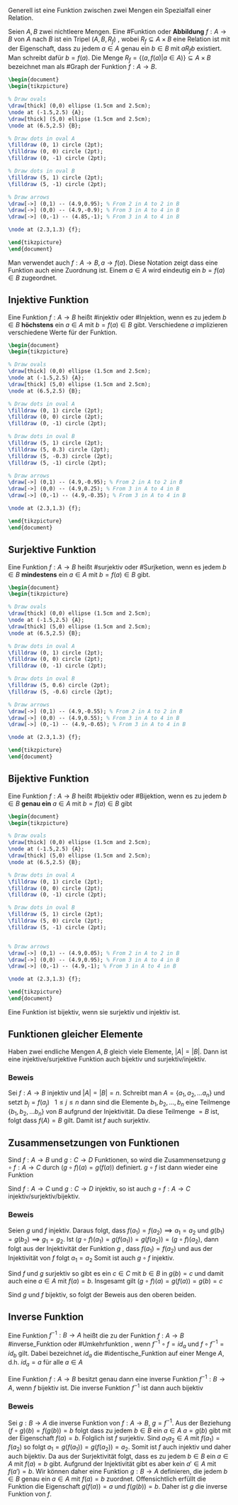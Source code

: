 Generell ist eine Funktion zwischen zwei Mengen ein Spezialfall einer Relation.

Seien $A,B$ zwei nichtleere Mengen. Eine #Funktion oder **Abbildung** $f: A \rightarrow B$ von $A$ nach $B$ ist ein Tripel $(A,B,R_{f})$ , wobei $R_{f}\subseteq A\times B$ eine Relation ist mit der Eigenschaft, dass zu jedem $a\in A$ genau ein $b\in B$ mit $aR_{f}b$ existiert. Man schreibt dafür $b=f(a)$. Die Menge $R_{f} = \{(a,f(a)|a\in A)\} \subseteq A\times B$ bezeichnet man als #Graph der Funktion $f:A\rightarrow B$.

```tikz
\begin{document}
\begin{tikzpicture}

% Draw ovals 
\draw[thick] (0,0) ellipse (1.5cm and 2.5cm);
\node at (-1.5,2.5) {A};
\draw[thick] (5,0) ellipse (1.5cm and 2.5cm);
\node at (6.5,2.5) {B};

% Draw dots in oval A 
\filldraw (0, 1) circle (2pt); 
\filldraw (0, 0) circle (2pt); 
\filldraw (0, -1) circle (2pt); 

% Draw dots in oval B 
\filldraw (5, 1) circle (2pt); 
\filldraw (5, -1) circle (2pt);

% Draw arrows 
\draw[->] (0,1) -- (4.9,0.95); % From 2 in A to 2 in B 
\draw[->] (0,0) -- (4.9,-0.9); % From 3 in A to 4 in B 
\draw[->] (0,-1) -- (4.85,-1); % From 3 in A to 4 in B

\node at (2.3,1.3) {f};

\end{tikzpicture}
\end{document}
```

Man verwendet auch $f:A\rightarrow B, a\rightarrow f(a)$. Diese Notation zeigt dass eine Funktion auch eine Zuordnung ist. Einem $a\in A$ wird eindeutig ein $b=f(a)\in B$ zugeordnet.

## Injektive Funktion
Eine Funktion $f:A\rightarrow B$ heißt #injektiv oder #Injektion, wenn es zu jedem $b\in B$ **höchstens** ein $a\in A$ mit $b=f(a)\in B$ gibt. Verschiedene $a$ implizieren verschiedene Werte für der Funktion.

```tikz
\begin{document}
\begin{tikzpicture}

% Draw ovals 
\draw[thick] (0,0) ellipse (1.5cm and 2.5cm);
\node at (-1.5,2.5) {A};
\draw[thick] (5,0) ellipse (1.5cm and 2.5cm);
\node at (6.5,2.5) {B};

% Draw dots in oval A 
\filldraw (0, 1) circle (2pt); 
\filldraw (0, 0) circle (2pt); 
\filldraw (0, -1) circle (2pt); 

% Draw dots in oval B 
\filldraw (5, 1) circle (2pt); 
\filldraw (5, 0.3) circle (2pt);
\filldraw (5, -0.3) circle (2pt);
\filldraw (5, -1) circle (2pt);

% Draw arrows 
\draw[->] (0,1) -- (4.9,-0.95); % From 2 in A to 2 in B 
\draw[->] (0,0) -- (4.9,0.25); % From 3 in A to 4 in B 
\draw[->] (0,-1) -- (4.9,-0.35); % From 3 in A to 4 in B

\node at (2.3,1.3) {f};

\end{tikzpicture}
\end{document}
```
## Surjektive Funktion
Eine Funktion $f: A\rightarrow B$ heißt #surjektiv oder #Surjketion, wenn es jedem $b\in B$ **mindestens** ein $a\in A$ mit $b=f(a)\in B$ gibt.

```tikz
\begin{document}
\begin{tikzpicture}

% Draw ovals 
\draw[thick] (0,0) ellipse (1.5cm and 2.5cm);
\node at (-1.5,2.5) {A};
\draw[thick] (5,0) ellipse (1.5cm and 2.5cm);
\node at (6.5,2.5) {B};

% Draw dots in oval A 
\filldraw (0, 1) circle (2pt); 
\filldraw (0, 0) circle (2pt); 
\filldraw (0, -1) circle (2pt); 

% Draw dots in oval B 
\filldraw (5, 0.6) circle (2pt); 
\filldraw (5, -0.6) circle (2pt);

% Draw arrows 
\draw[->] (0,1) -- (4.9,-0.55); % From 2 in A to 2 in B 
\draw[->] (0,0) -- (4.9,0.55); % From 3 in A to 4 in B 
\draw[->] (0,-1) -- (4.9,-0.65); % From 3 in A to 4 in B

\node at (2.3,1.3) {f};

\end{tikzpicture}
\end{document}
```
## Bijektive Funktion
Eine Funktion $f: A\rightarrow B$ heißt #bijektiv oder #Bijektion, wenn es zu jedem $b\in B$ **genau ein** $a\in A$ mit $b=f(a)\in B$ gibt

```tikz
\begin{document}
\begin{tikzpicture}

% Draw ovals 
\draw[thick] (0,0) ellipse (1.5cm and 2.5cm);
\node at (-1.5,2.5) {A};
\draw[thick] (5,0) ellipse (1.5cm and 2.5cm);
\node at (6.5,2.5) {B};

% Draw dots in oval A 
\filldraw (0, 1) circle (2pt); 
\filldraw (0, 0) circle (2pt); 
\filldraw (0, -1) circle (2pt); 

% Draw dots in oval B 
\filldraw (5, 1) circle (2pt); 
\filldraw (5, 0) circle (2pt);
\filldraw (5, -1) circle (2pt);


% Draw arrows 
\draw[->] (0,1) -- (4.9,0.05); % From 2 in A to 2 in B 
\draw[->] (0,0) -- (4.9,0.95); % From 3 in A to 4 in B 
\draw[->] (0,-1) -- (4.9,-1); % From 3 in A to 4 in B

\node at (2.3,1.3) {f};

\end{tikzpicture}
\end{document}
```
Eine Funktion ist bijektiv, wenn sie surjektiv und injektiv ist.

## Funktionen gleicher Elemente
Haben zwei endliche Mengen $A,B$ gleich viele Elemente, $|A|=|B|$. Dann ist eine injektive/surjektive Funktion auch bijektiv und surjektiv/injektiv.

### Beweis
Sei $f: A\rightarrow B$ injektiv und $|A|=|B|=n$. Schreibt man $A=\{a_{1},a_{2},\dots a_{n}\}$ und setzt $b_{j}=f(a_{j})~~~1\leq j\leq n$ dann sind die Elemente $b_{1},b_{2},\dots,b_{n}$ eine Teilmenge $\{b_{1},b_{2},\dots b_{n}\}$ von $B$ aufgrund der Injektivität. Da diese Teilmenge $=B$  ist, folgt dass $f(A)=B$ gilt. Damit ist $f$ auch surjektiv.

## Zusammensetzungen von Funktionen
Sind $f:A\rightarrow B$ und $g:C\rightarrow D$ Funktionen, so wird die Zusammensetzung $g \circ  f:A\rightarrow C$ durch $(g\circ f)(a)=g(f(a))$ definiert. $g\circ f$ ist dann wieder eine Funktion

Sind $f:A\rightarrow C$ und $g:C\rightarrow D$ injektiv, so ist auch $g\circ f:A\rightarrow C$ injektiv/surjektiv/bijektiv.

### Beweis
Seien $g$ und $f$ injektiv. Daraus folgt, dass $f(a_{1})=f(a_{2})\implies a_{1}=a_{2}$ und $g(b_{1})=g(b_{2})\implies g_{1}=g_{2}$. Ist $(g\circ f)(a_{1})=g(f(a_{1}))=g(f(a_{2}))=(g\circ f)(a_{2})$, dann folgt aus der Injektivität der Funktion $g$ , dass $f(a_{1})=f(a_{2})$ und aus der Injektivität von $f$ folgt $a_{1}=a_{2}$ Somit ist auch $g\circ f$ injektiv.

Sind $f$ und $g$ surjektiv so gibt es ein $c\in C$ mit $b\in B$ in $g(b)=c$ und damit auch eine $a\in A$ mit $f(a)=b$. Insgesamt gilt $(g\circ f)(a)=g(f(a))=g(b)=c$

Sind $g$ und $f$ bijektiv, so folgt der Beweis aus den oberen beiden.

## Inverse Funktion
Eine Funktion $f^{-1}:B\rightarrow A$ heißt die zu der Funktion $f:A\rightarrow B$ #inverse_Funktion oder #Umkehrfunktion , wenn $f^{-1}\circ f=id_{a}$ und $f\circ f^{-1}=id_{b}$ gilt. Dabei bezeichnet $id_{a}$ die #identische_Funktion auf einer Menge $A$, d.h. $id_{a}=a$ für alle $a\in A$

Eine Funktion $f:A\rightarrow B$ besitzt genau dann eine inverse Funktion $f^{-1}:B\rightarrow A$, wenn $f$ bijektiv ist. Die inverse Funktion $f^{-1}$ ist dann auch bijektiv

### Beweis
Sei $g:B\rightarrow A$ die inverse Funktion von $f:A\rightarrow B$, $g=f^{-1}$. Aus der Beziehung $(f\circ g)(b)=f(g(b))=b$ folgt dass zu jedem $b\in B$ ein $a\in A$  $a=g(b)$ gibt mit der Eigenschaft $f(a)=b$. Folglich ist $f$ surjektiv. Sind $a_{1}a_{2}\in A$ mit $f(a_{1})=f(a_{2})$ so folgt $a_{1}=g(f(a_{1}))=g(f(a_{2}))=a_{2}$. Somit ist $f$ auch injektiv und daher auch bijektiv.
Da aus der Surjektivität folgt, dass es zu jedem $b\in B$ ein $a\in A$ mit $f(a)=b$ gibt. Aufgrund der Injektivität gibt es aber kein $a'\in A$ mit $f(a')=b$. Wir können daher eine Funktion $g:B\rightarrow A$ definieren, die jedem $b\in B$ genau ein $a\in A$ mit $f(a)=b$ zuordnet. Offensichtlich erfüllt die Funktion die Eigenschaft $g(f(a))=a$ und $f(g(b))=b$. Daher ist $g$ die inverse Funktion von $f$.